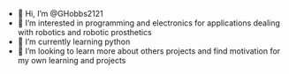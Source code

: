 - 👋 Hi, I’m @GHobbs2121
- 👀 I’m interested in programming and electronics for applications dealing with robotics and robotic prosthetics
- 🌱 I’m currently learning python 
- 💞️ I’m looking to learn more about others projects and find motivation for my own learning and projects

<!---
GHobbs2121/GHobbs2121 is a ✨ special ✨ repository because its `README.md` (this file) appears on your GitHub profile.
You can click the Preview link to take a look at your changes.
--->
